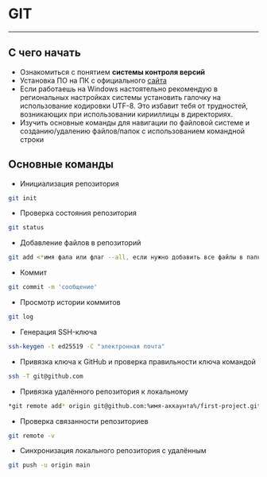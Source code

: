 # GIT  
---
## С чего начать  
* Ознакомиться с понятием **системы контроля версий**  
* Установка ПО на ПК с официального [сайта](https://git-scm.com/downloads)  
* Если работаешь на Windows настоятельно рекомендую в региональных настройках системы установить галочку на использование кодировки UTF-8. Это избавит тебя от трудностей, возникающих при использовании кирииллицы в директориях.  
* Изучить основные команды для навигации по файловой системе и созданию/удалению файлов/папок с использованием командной строки  
## Основные команды  
- Инициализация репозитория  
```bash
git init
```
- Проверка состояния репозитория  
```bash
git status
```
- Добавление файлов в репозиторий  
```bash
git add <*имя фала или флаг --all, если нужно добавить все файлы в папке*>
```
- Коммит  
```bash
git commit -m 'сообщение'
```
- Просмотр истории коммитов  
```bash
git log
```
- Генерация SSH-ключа  
```bash
ssh-keygen -t ed25519 -C "электронная почта"
```
- Привязка ключа к GitHub и проверка правильности ключа командой  
```bash
ssh -T git@github.com
```
- Привязка удалённого репозитория к локальному  
```bash
*git remote add* origin git@github.com:%имя-аккаунта%/first-project.git
```
- Проверка связанности репозиториев  
```bash
git remote -v
```
- Синхронизация локального репозитория с удалённым  
```bash
git push -u origin main
```